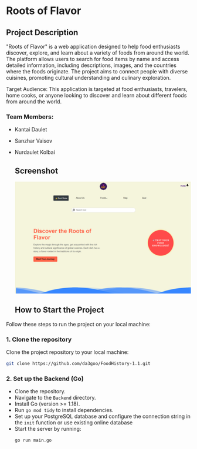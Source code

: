 # Roots of Flavor
## Project Description

"Roots of Flavor" is a web application designed to help food enthusiasts discover, explore, and learn about a variety of foods from around the world. The platform allows users to search for food items by name and access detailed information, including descriptions, images, and the countries where the foods originate. The project aims to connect people with diverse cuisines, promoting cultural understanding and culinary exploration.

Target Audience:
This application is targeted at food enthusiasts, travelers, home cooks, or anyone looking to discover and learn about different foods from around the world.
### Team Members:
- Kantai Daulet
- Sanzhar Vaisov
- Nurdaulet Kolbai
  ## Screenshot
  ![Main Page Screenshot](screenshot/screenshot1.png)

  ## How to Start the Project

Follow these steps to run the project on your local machine:

### 1. Clone the repository

Clone the project repository to your local machine:

```bash
git clone https://github.com/da3goo/FoodHistory-1.1.git
```
### 2. Set up the Backend (Go)
- Clone the repository.
- Navigate to the `Backend` directory.
- Install Go (version >= 1.18).
- Run `go mod tidy` to install dependencies.
- Set up your PostgreSQL database and configure the connection string in the `init` function or use existing online database
- Start the server by running:
  ```bash
  go run main.go


